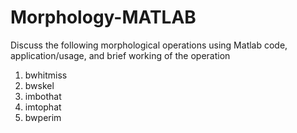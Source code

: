 # Morphology-MATLAB

Discuss the following morphological operations using Matlab code, application/usage, and brief working of the operation
1. bwhitmiss
2. bwskel
3. imbothat
4. imtophat
5. bwperim
